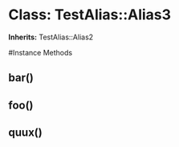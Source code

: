 # Class: TestAlias::Alias3
**Inherits:** TestAlias::Alias2
    




#Instance Methods
## bar() [](#method-i-bar)

## foo() [](#method-i-foo)

## quux() [](#method-i-quux)

